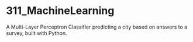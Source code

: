 # 311_MachineLearning
A Multi-Layer Perceptron Classifier predicting a city based on answers to a survey, built with Python.
